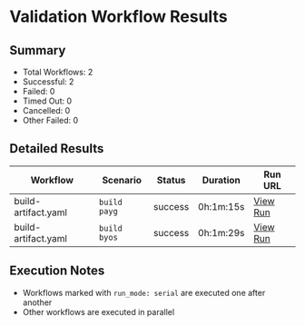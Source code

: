 # Validation Workflow Results

## Summary
- Total Workflows: 2
- Successful: 2
- Failed: 0
- Timed Out: 0
- Cancelled: 0
- Other Failed: 0

## Detailed Results

| Workflow | Scenario | Status | Duration | Run URL |
|----------|----------|---------|-----------|----------|
| build-artifact.yaml | `build payg` | success | 0h:1m:15s | [View Run](https://github.com/azure-javaee/rhel-jboss-templates/actions/runs/17313413191) |
| build-artifact.yaml | `build byos` | success | 0h:1m:29s | [View Run](https://github.com/azure-javaee/rhel-jboss-templates/actions/runs/17313414271) |


## Execution Notes
- Workflows marked with `run_mode: serial` are executed one after another
- Other workflows are executed in parallel
